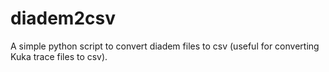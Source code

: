 # diadem2csv
A simple python script to convert diadem files to csv (useful for converting Kuka trace files to csv).
